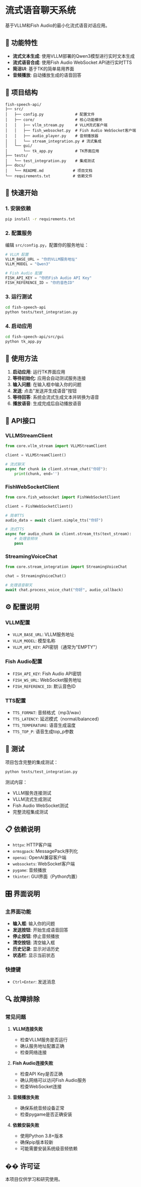 # 流式语音聊天系统

基于VLLM和Fish Audio的最小化流式语音对话应用。

## 🎯 功能特性

- **流式文本生成**: 使用VLLM部署的Qwen3模型进行实时文本生成
- **流式语音合成**: 使用Fish Audio WebSocket API进行实时TTS
- **简洁UI**: 基于TK的简单易用界面
- **音频播放**: 自动播放生成的语音回答

## 📁 项目结构

```
fish-speech-api/
├── src/
│   ├── config.py              # 配置文件
│   ├── core/                  # 核心功能模块
│   │   ├── vllm_stream.py     # VLLM流式客户端
│   │   ├── fish_websocket.py  # Fish Audio WebSocket客户端
│   │   ├── audio_player.py    # 音频播放器
│   │   └── stream_integration.py # 流式集成
│   └── gui/
│       └── tk_app.py          # TK界面应用
├── tests/
│   └── test_integration.py    # 集成测试
├── docs/
│   └── README.md             # 项目文档
└── requirements.txt          # 依赖文件
```

## 🚀 快速开始

### 1. 安装依赖

```bash
pip install -r requirements.txt
```

### 2. 配置服务

编辑 `src/config.py`，配置你的服务地址：

```python
# VLLM 配置
VLLM_BASE_URL = "你的VLLM服务地址"
VLLM_MODEL = "Qwen3"

# Fish Audio 配置  
FISH_API_KEY = "你的Fish Audio API Key"
FISH_REFERENCE_ID = "你的音色ID"
```

### 3. 运行测试

```bash
cd fish-speech-api
python tests/test_integration.py
```

### 4. 启动应用

```bash
cd fish-speech-api/src/gui
python tk_app.py
```

## 🔧 使用方法

1. **启动应用**: 运行TK界面应用
2. **等待初始化**: 应用会自动测试服务连接
3. **输入问题**: 在输入框中输入你的问题
4. **发送**: 点击"发送并生成语音"按钮
5. **等待回答**: 系统会流式生成文本并转换为语音
6. **播放语音**: 生成完成后自动播放语音

## 📝 API接口

### VLLMStreamClient

```python
from core.vllm_stream import VLLMStreamClient

client = VLLMStreamClient()

# 流式聊天
async for chunk in client.stream_chat("你好"):
    print(chunk, end='')
```

### FishWebSocketClient  

```python
from core.fish_websocket import FishWebSocketClient

client = FishWebSocketClient()

# 简单TTS
audio_data = await client.simple_tts("你好")

# 流式TTS
async for audio_chunk in client.stream_tts(text_stream):
    # 处理音频块
    pass
```

### StreamingVoiceChat

```python
from core.stream_integration import StreamingVoiceChat

chat = StreamingVoiceChat()

# 处理语音聊天
await chat.process_voice_chat("你好", audio_callback)
```

## ⚙️ 配置说明

### VLLM配置
- `VLLM_BASE_URL`: VLLM服务地址
- `VLLM_MODEL`: 模型名称
- `VLLM_API_KEY`: API密钥（通常为"EMPTY"）

### Fish Audio配置  
- `FISH_API_KEY`: Fish Audio API密钥
- `FISH_WS_URL`: WebSocket服务地址
- `FISH_REFERENCE_ID`: 默认音色ID

### TTS配置
- `TTS_FORMAT`: 音频格式（mp3/wav）
- `TTS_LATENCY`: 延迟模式（normal/balanced）
- `TTS_TEMPERATURE`: 语音生成温度
- `TTS_TOP_P`: 语音生成top_p参数

## 🧪 测试

项目包含完整的集成测试：

```bash
python tests/test_integration.py
```

测试内容：
- VLLM服务连接测试
- VLLM流式生成测试
- Fish Audio WebSocket测试
- 完整流程集成测试

## 📋 依赖说明

- `httpx`: HTTP客户端
- `ormsgpack`: MessagePack序列化
- `openai`: OpenAI兼容客户端
- `websockets`: WebSocket客户端
- `pygame`: 音频播放
- `tkinter`: GUI界面（Python内置）

## 🎛️ 界面说明

### 主界面功能
- **输入框**: 输入你的问题
- **发送按钮**: 开始生成语音回答
- **停止按钮**: 停止音频播放
- **清空按钮**: 清空输入框
- **历史记录**: 显示对话历史
- **状态栏**: 显示当前状态

### 快捷键
- `Ctrl+Enter`: 发送消息

## 🔍 故障排除

### 常见问题

1. **VLLM连接失败**
   - 检查VLLM服务是否运行
   - 确认服务地址配置正确
   - 检查网络连接

2. **Fish Audio连接失败**
   - 检查API Key是否正确
   - 确认网络可以访问Fish Audio服务
   - 检查WebSocket连接

3. **音频播放失败**
   - 确保系统音频设备正常
   - 检查pygame是否正确安装

4. **依赖安装失败**
   - 使用Python 3.8+版本
   - 确保pip版本较新
   - 可能需要安装系统级音频依赖

## �� 许可证

本项目仅供学习和研究使用。 